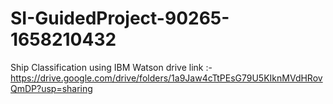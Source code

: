 # SI-GuidedProject-90265-1658210432



Ship Classification using IBM Watson drive link :- https://drive.google.com/drive/folders/1a9Jaw4cTtPEsG79U5KIknMVdHRovQmDP?usp=sharing

